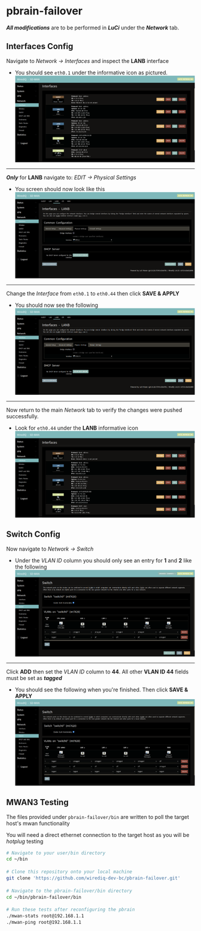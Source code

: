 # pbrain-failover

***All modifications*** are to be performed in ***LuCi*** under the ***Network*** tab.

## Interfaces Config

Navigate to *Network -> Interfaces* and inspect the **LANB** interface
 * You should see `eth0.1` under the informative icon as pictured.
![ifaces-init](/img/pbrain-interfaces-initial.png)

---
***Only*** for **LANB** navigate to: *EDIT -> Physical Settings*
 * You screen should now look like this
![ifaces-physical-init](/img/pbrain-interfaces-physical-initial.png)

---
Change the *Interface* from `eth0.1` to `eth0.44` then click **SAVE & APPLY**
 * You should now see the following
![ifaces-physical-updated](/img/pbrain-interfaces-physical-updated.png)

---
Now return to the main *Network* tab to verify the changes were pushed successfully.
 * Look for `eth0.44` under the **LANB** informative icon
![ifaces-updated](/img/pbrain-interfaces-updated.png)


## Switch Config

Now navigate to *Network -> Switch*
 * Under the *VLAN ID* column you should only see an entry for **1** and **2** like the following
![switch-init](/img/pbrain-switch-initial.png)

---
Click **ADD** then set the *VLAN ID* column to **44**. All other **VLAN ID 44** fields must be set as ***tagged***
 * You should see the following when you're finished. Then click **SAVE & APPLY**
![switch-updated](/img/pbrain-switch-updated.png)

## MWAN3 Testing

The files provided under `pbrain-failover/bin` are written to poll the target host's mwan functionality

You will need a direct ethernet connection to the target host as you will be *hotplug* testing

```bash 
# Navigate to your user/bin directory
cd ~/bin

# Clone this repository onto your local machine
git clone 'https://github.com/wirediq-dev-bc/pbrain-failover.git'

# Navigate to the pbrain-failover/bin directory
cd ~/bin/pbrain-failover/bin

# Run these tests after reconfiguring the pbrain
./mwan-stats root@192.168.1.1
./mwan-ping root@192.168.1.1
```


